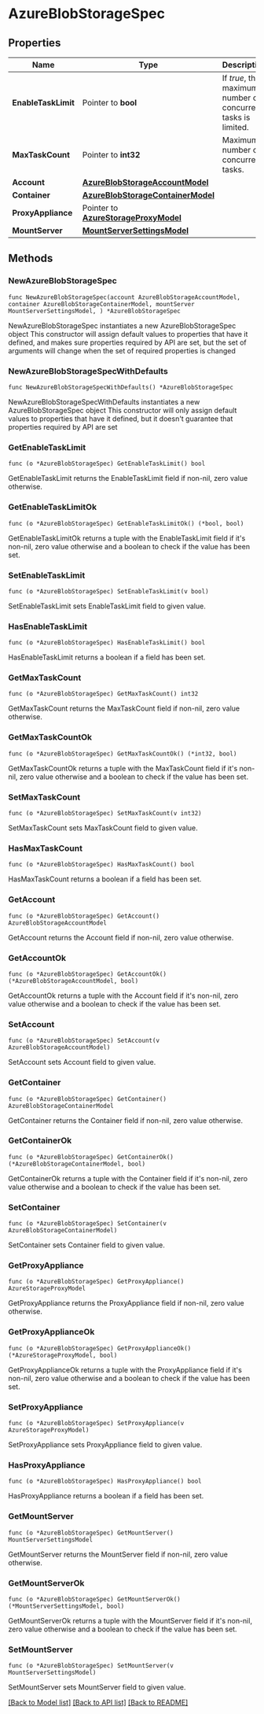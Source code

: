 # AzureBlobStorageSpec

## Properties

Name | Type | Description | Notes
------------ | ------------- | ------------- | -------------
**EnableTaskLimit** | Pointer to **bool** | If *true*, the maximum number of concurrent tasks is limited. | [optional] 
**MaxTaskCount** | Pointer to **int32** | Maximum number of concurrent tasks. | [optional] 
**Account** | [**AzureBlobStorageAccountModel**](AzureBlobStorageAccountModel.md) |  | 
**Container** | [**AzureBlobStorageContainerModel**](AzureBlobStorageContainerModel.md) |  | 
**ProxyAppliance** | Pointer to [**AzureStorageProxyModel**](AzureStorageProxyModel.md) |  | [optional] 
**MountServer** | [**MountServerSettingsModel**](MountServerSettingsModel.md) |  | 

## Methods

### NewAzureBlobStorageSpec

`func NewAzureBlobStorageSpec(account AzureBlobStorageAccountModel, container AzureBlobStorageContainerModel, mountServer MountServerSettingsModel, ) *AzureBlobStorageSpec`

NewAzureBlobStorageSpec instantiates a new AzureBlobStorageSpec object
This constructor will assign default values to properties that have it defined,
and makes sure properties required by API are set, but the set of arguments
will change when the set of required properties is changed

### NewAzureBlobStorageSpecWithDefaults

`func NewAzureBlobStorageSpecWithDefaults() *AzureBlobStorageSpec`

NewAzureBlobStorageSpecWithDefaults instantiates a new AzureBlobStorageSpec object
This constructor will only assign default values to properties that have it defined,
but it doesn't guarantee that properties required by API are set

### GetEnableTaskLimit

`func (o *AzureBlobStorageSpec) GetEnableTaskLimit() bool`

GetEnableTaskLimit returns the EnableTaskLimit field if non-nil, zero value otherwise.

### GetEnableTaskLimitOk

`func (o *AzureBlobStorageSpec) GetEnableTaskLimitOk() (*bool, bool)`

GetEnableTaskLimitOk returns a tuple with the EnableTaskLimit field if it's non-nil, zero value otherwise
and a boolean to check if the value has been set.

### SetEnableTaskLimit

`func (o *AzureBlobStorageSpec) SetEnableTaskLimit(v bool)`

SetEnableTaskLimit sets EnableTaskLimit field to given value.

### HasEnableTaskLimit

`func (o *AzureBlobStorageSpec) HasEnableTaskLimit() bool`

HasEnableTaskLimit returns a boolean if a field has been set.

### GetMaxTaskCount

`func (o *AzureBlobStorageSpec) GetMaxTaskCount() int32`

GetMaxTaskCount returns the MaxTaskCount field if non-nil, zero value otherwise.

### GetMaxTaskCountOk

`func (o *AzureBlobStorageSpec) GetMaxTaskCountOk() (*int32, bool)`

GetMaxTaskCountOk returns a tuple with the MaxTaskCount field if it's non-nil, zero value otherwise
and a boolean to check if the value has been set.

### SetMaxTaskCount

`func (o *AzureBlobStorageSpec) SetMaxTaskCount(v int32)`

SetMaxTaskCount sets MaxTaskCount field to given value.

### HasMaxTaskCount

`func (o *AzureBlobStorageSpec) HasMaxTaskCount() bool`

HasMaxTaskCount returns a boolean if a field has been set.

### GetAccount

`func (o *AzureBlobStorageSpec) GetAccount() AzureBlobStorageAccountModel`

GetAccount returns the Account field if non-nil, zero value otherwise.

### GetAccountOk

`func (o *AzureBlobStorageSpec) GetAccountOk() (*AzureBlobStorageAccountModel, bool)`

GetAccountOk returns a tuple with the Account field if it's non-nil, zero value otherwise
and a boolean to check if the value has been set.

### SetAccount

`func (o *AzureBlobStorageSpec) SetAccount(v AzureBlobStorageAccountModel)`

SetAccount sets Account field to given value.


### GetContainer

`func (o *AzureBlobStorageSpec) GetContainer() AzureBlobStorageContainerModel`

GetContainer returns the Container field if non-nil, zero value otherwise.

### GetContainerOk

`func (o *AzureBlobStorageSpec) GetContainerOk() (*AzureBlobStorageContainerModel, bool)`

GetContainerOk returns a tuple with the Container field if it's non-nil, zero value otherwise
and a boolean to check if the value has been set.

### SetContainer

`func (o *AzureBlobStorageSpec) SetContainer(v AzureBlobStorageContainerModel)`

SetContainer sets Container field to given value.


### GetProxyAppliance

`func (o *AzureBlobStorageSpec) GetProxyAppliance() AzureStorageProxyModel`

GetProxyAppliance returns the ProxyAppliance field if non-nil, zero value otherwise.

### GetProxyApplianceOk

`func (o *AzureBlobStorageSpec) GetProxyApplianceOk() (*AzureStorageProxyModel, bool)`

GetProxyApplianceOk returns a tuple with the ProxyAppliance field if it's non-nil, zero value otherwise
and a boolean to check if the value has been set.

### SetProxyAppliance

`func (o *AzureBlobStorageSpec) SetProxyAppliance(v AzureStorageProxyModel)`

SetProxyAppliance sets ProxyAppliance field to given value.

### HasProxyAppliance

`func (o *AzureBlobStorageSpec) HasProxyAppliance() bool`

HasProxyAppliance returns a boolean if a field has been set.

### GetMountServer

`func (o *AzureBlobStorageSpec) GetMountServer() MountServerSettingsModel`

GetMountServer returns the MountServer field if non-nil, zero value otherwise.

### GetMountServerOk

`func (o *AzureBlobStorageSpec) GetMountServerOk() (*MountServerSettingsModel, bool)`

GetMountServerOk returns a tuple with the MountServer field if it's non-nil, zero value otherwise
and a boolean to check if the value has been set.

### SetMountServer

`func (o *AzureBlobStorageSpec) SetMountServer(v MountServerSettingsModel)`

SetMountServer sets MountServer field to given value.



[[Back to Model list]](../README.md#documentation-for-models) [[Back to API list]](../README.md#documentation-for-api-endpoints) [[Back to README]](../README.md)


